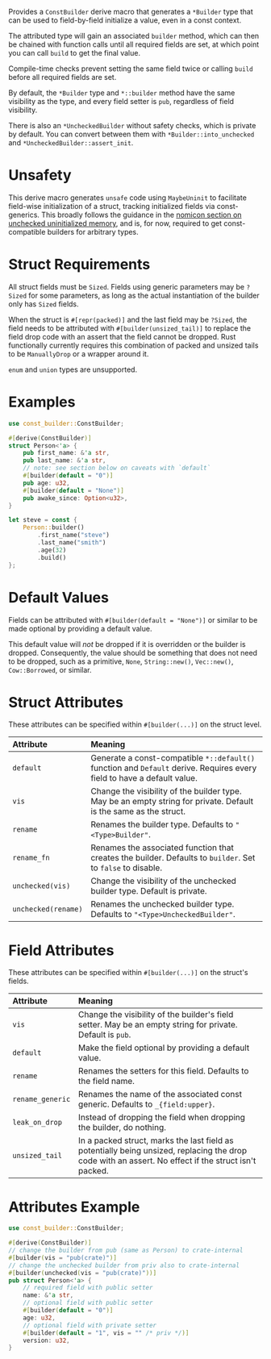 Provides a `ConstBuilder` derive macro that generates a `*Builder` type
that can be used to field-by-field initialize a value, even in a const
context.

The attributed type will gain an associated `builder` method, which can then
be chained with function calls until all required fields are set, at which
point you can call `build` to get the final value.

Compile-time checks prevent setting the same field twice or calling `build`
before all required fields are set.

By default, the `*Builder` type and `*::builder` method have the same
visibility as the type, and every field setter is `pub`, regardless of field
visibility.

There is also an `*UncheckedBuilder` without safety checks, which is
private by default. You can convert between them with
`*Builder::into_unchecked` and `*UncheckedBuilder::assert_init`.

# Unsafety

This derive macro generates `unsafe` code using `MaybeUninit` to facilitate
field-wise initialization of a struct, tracking initialized fields via
const-generics. This broadly follows the guidance in the [nomicon section on
unchecked uninitialized memory](https://doc.rust-lang.org/nomicon/unchecked-uninit.html),
and is, for now, required to get const-compatible builders for arbitrary types.

# Struct Requirements

All struct fields must be `Sized`. Fields using generic parameters may be
`?Sized` for some parameters, as long as the actual instantiation
of the builder only has `Sized` fields.

When the struct is `#[repr(packed)]` and the last field may be
`?Sized`, the field needs to be attributed with `#[builder(unsized_tail)]`
to replace the field drop code with an assert that the field cannot be dropped.
Rust functionally currently requires this combination of packed and unsized
tails to be `ManuallyDrop` or a wrapper around it.

`enum` and `union` types are unsupported.

# Examples

```rust
use const_builder::ConstBuilder;

#[derive(ConstBuilder)]
struct Person<'a> {
    pub first_name: &'a str,
    pub last_name: &'a str,
    // note: see section below on caveats with `default`
    #[builder(default = "0")]
    pub age: u32,
    #[builder(default = "None")]
    pub awake_since: Option<u32>,
}

let steve = const {
    Person::builder()
        .first_name("steve")
        .last_name("smith")
        .age(32)
        .build()
};
```

# Default Values

Fields can be attributed with `#[builder(default = "None")]` or similar to
be made optional by providing a default value.

This default value will _not_ be dropped if it is overridden or the builder
is dropped. Consequently, the value should be something that does not need
to be dropped, such as a primitive, `None`, `String::new()`,
`Vec::new()`, `Cow::Borrowed`, or similar.

# Struct Attributes

These attributes can be specified within `#[builder(...)]` on the struct
level.

| Attribute           | Meaning |
|:------------------- |:------- |
| `default`           | Generate a const-compatible `*::default()` function and `Default` derive. Requires every field to have a default value. |
| `vis`               | Change the visibility of the builder type. May be an empty string for private. Default is the same as the struct. |
| `rename`            | Renames the builder type. Defaults to `"<Type>Builder"`. |
| `rename_fn`         | Renames the associated function that creates the builder. Defaults to `builder`. Set to `false` to disable. |
| `unchecked(vis)`    | Change the visibility of the unchecked builder type. Default is private. |
| `unchecked(rename)` | Renames the unchecked builder type. Defaults to `"<Type>UncheckedBuilder"`. |

# Field Attributes

These attributes can be specified within `#[builder(...)]` on the struct's
fields.

| Attribute        | Meaning |
|:---------------- |:------- |
| `vis`            | Change the visibility of the builder's field setter. May be an empty string for private. Default is `pub`. |
| `default`        | Make the field optional by providing a default value. |
| `rename`         | Renames the setters for this field. Defaults to the field name. |
| `rename_generic` | Renames the name of the associated const generic. Defaults to `_{field:upper}`. |
| `leak_on_drop`   | Instead of dropping the field when dropping the builder, do nothing. |
| `unsized_tail`   | In a packed struct, marks the last field as potentially being unsized, replacing the drop code with an assert. No effect if the struct isn't packed. |

# Attributes Example

```rust
use const_builder::ConstBuilder;

#[derive(ConstBuilder)]
// change the builder from pub (same as Person) to crate-internal
#[builder(vis = "pub(crate)")]
// change the unchecked builder from priv also to crate-internal
#[builder(unchecked(vis = "pub(crate)"))]
pub struct Person<'a> {
    // required field with public setter
    name: &'a str,
    // optional field with public setter
    #[builder(default = "0")]
    age: u32,
    // optional field with private setter
    #[builder(default = "1", vis = "" /* priv */)]
    version: u32,
}
```